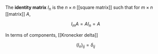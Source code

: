 The **identity matrix** $I_n$ is the $n\times n$ [[square matrix]] such that for $m \times n$ [[matrix]] $A$,

$$
I_m A = A I_n = A
$$

In terms of components, [[Kronecker delta]]

$$
(I_n)_{ij} = \delta_{ij}
$$